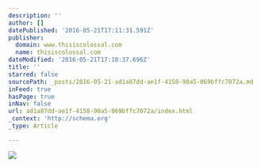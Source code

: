 ```yaml
---
description: ''
author: []
datePublished: '2016-05-21T17:11:31.591Z'
publisher:
  domain: www.thisiscolossal.com
  name: thisiscolossal.com
dateModified: '2016-05-21T17:10:37.696Z'
title: ''
starred: false
sourcePath: _posts/2016-05-21-ad1a87dd-ae1f-4158-90a5-069bffc7072a.md
inFeed: true
hasPage: true
inNav: false
url: ad1a87dd-ae1f-4158-90a5-069bffc7072a/index.html
_context: 'http://schema.org'
_type: Article

---
```

![](http://www.thisiscolossal.com/wp-content/uploads/2016/05/8cf8e436670749.5724cb5e8ab65.gif)